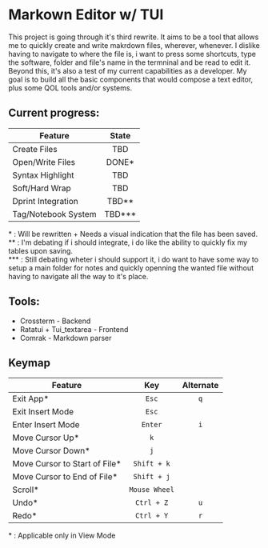 # Markown Editor w/ TUI

This project is going through it's third rewrite. It aims to be a tool that allows me to quickly create and write makrdown files, wherever, whenever.
I dislike having to navigate to where the file is, i want to press some shortcuts, type the software, folder and file's name in the termninal and be read to edit it.\
Beyond this, it's also a test of my current capabilities as a developer. My goal is to build all the basic components that would compose a text editor, plus some QOL tools and/or systems.

## Current progress:

| Feature             | State  |
| ------------------- | :----: |
| Create Files        |  TBD   |
| Open/Write Files    | DONE*  |
| Syntax Highlight    |  TBD   |
| Soft/Hard Wrap      |  TBD   |
| Dprint Integration  | TBD**  |
| Tag/Notebook System | TBD*** |

\* : Will be rewritten + Needs a visual indication that the file has been saved.\
\*\* : I'm debating if i should integrate, i do like the ability to quickly fix my tables upon saving.\
\*\*\* : Still debating wheter i should support it, i do want to have some way to setup a main folder for notes and quickly openning the wanted file without having to navigate all the way to it's place.

## Tools:

- Crossterm - Backend
- Ratatui + Tui_textarea - Frontend
- Comrak - Markdown parser

## Keymap

| Feature                       |      Key      | Alternate |
| ----------------------------- | :-----------: | :-------: |
| Exit App*                     |     `Esc`     |    `q`    |
| Exit Insert Mode              |     `Esc`     |           |
| Enter Insert Mode             |    `Enter`    |    `i`    |
| Move Cursor Up*               |      `k`      |           |
| Move Cursor Down*             |      `j`      |           |
| Move Cursor to Start of File* |  `Shift + k`  |           |
| Move Cursor to End of File*   |  `Shift + j`  |           |
| Scroll*                       | `Mouse Wheel` |           |
| Undo*                         |  `Ctrl + Z`   |    `u`    |
| Redo*                         |  `Ctrl + Y`   |    `r`    |

\* : Applicable only in View Mode
